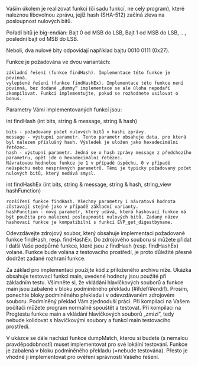 Vaším úkolem je realizovat funkci (či sadu funkcí, ne celý program), které naleznou libovolnou zprávu, jejíž hash (SHA-512) začíná zleva na posloupnost nulových bitů.

Pořadí bitů je big-endian: Bajt 0 od MSB do LSB, Bajt 1 od MSB do LSB, …, poslední bajt od MSB do LSB.

Neboli, dva nulové bity odpovídají například bajtu 0010 0111 (0x27).

Funkce je požadována ve dvou variantách:

    základní řešení (funkce findHash). Implementace této funkce je povinná.
    vylepšené řešení (funkce findHashEx). Implementace této funkce není povinná, bez dodané „dummy“ implementace se ale úloha nepodaří zkompilovat. Funkci implementujte, pokud se rozhodnete usilovat o bonus.

Parametry Vámi implementovaných funkcí jsou:

int findHash (int bits, string & message, string & hash)

    bits - požadovaný počet nulových bitů v hashi zprávy.
    message - výstupní parametr. Tento parametr obsahuje data, pro která byl nalezen příslušný hash. Výsledek je uložen jako hexadecimální řetězec.
    hash - výstupní parametr. Jedná se o hash zprávy message z předchozího parametru, opět jde o hexadecimální řetězec.
    Návratovou hodnotou funkce je 1 v případě úspěchu, 0 v případě neúspěchu nebo nesprávných parametrů. Těmi je typicky požadovaný počet nulových bitů, který nedává smysl.

int findHashEx (int bits, string & message, string & hash, string_view hashFunction)

    rozšíření funkce findHash. Všechny parametry i návratová hodnota zůstavají stejné jako v případě základní varianty.
    hashFunction - nový parametr, který udává, která hashovací funkce má být použita pro nalezení posloupnosti nulových bitů. Zadaný název hashovací funkce je kompatibilní s funkcí EVP_get_digestbyname.

Odevzdávejte zdrojový soubor, který obsahuje implementaci požadované funkce findHash, resp. findHashEx. Do zdrojového souboru si můžete přidat i další Vaše podpůrné funkce, které jsou z findHash (resp. findHashEx) volané. Funkce bude volána z testovacího prostředí, je proto důležité přesně dodržet zadané rozhraní funkce.

Za základ pro implementaci použijte kód z přiloženého archivu níže. Ukázka obsahuje testovací funkci main, uvedené hodnoty jsou použité při základním testu. Všimněte si, že vkládání hlavičkových souborů a funkce main jsou zabalené v bloku podmíněného překladu (#ifdef/#endif). Prosím, ponechte bloky podmíněného překladu i v odevzdávaném zdrojovém souboru. Podmíněný překlad Vám zjednoduší práci. Při kompilaci na Vašem počítači můžete program normálně spouštět a testovat. Při kompilaci na Progtestu funkce main a vkládání hlavičkových souborů „zmizí“, tedy nebude kolidovat s hlavičkovými soubory a funkcí main testovacího prostředí.

V ukázce se dále nachází funkce dumpMatch, kterou si budete (s nemalou pravděpodobností) muset implementovat pro své lokální testování. Funkce je zabalená v bloku podmíněného překladu (=nebude testována). Přesto je vhodné ji implementovat pro ověření správnosti Vašeho řešení.